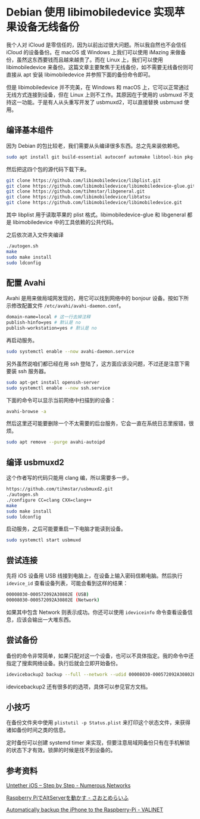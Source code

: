 # Debian 使用 libimobiledevice 实现苹果设备无线备份

我个人对 iCloud 是零信任的，因为以前出过很大问题。所以我自然也不会信任 iCloud 的设备备份。在 macOS 或 Windows 上我们可以使用 iMazing 来做备份，虽然这东西要钱而且越来越贵了。而在 Linux 上，我们可以使用 libimobiledevice 来备份。这篇文章主要聚焦于无线备份，如不需要无线备份则可直接从 apt 安装 libimobiledevice 并参照下面的备份命令即可。

但是 libimobiledevice 并不完美，在 Windows 和 macOS 上，它可以正常通过无线方式连接到设备，但在 Linux 上则不工作。其原因在于使用的 usbmuxd 不支持这一功能。于是有人从头重写开发了 usbmuxd2，可以直接替换 usbmuxd 使用。

## 编译基本组件

因为 Debian 的包比较老，我们需要从头编译很多东西。总之先来装依赖吧。

```bash
sudo apt install git build-essential autoconf automake libtool-bin pkg-config clang libssl-dev  libcurl4-openssl-dev avahi-utils
```

然后把这四个包的源代码下载下来。

```bash
git clone https://github.com/libimobiledevice/libplist.git 
git clone https://github.com/libimobiledevice/libimobiledevice-glue.git
git clone https://github.com/tihmstar/libgeneral.git
git clone https://github.com/libimobiledevice/libtatsu
git clone https://github.com/libimobiledevice/libimobiledevice.git
```

其中 libplist 用于读取苹果的 plist 格式。libimobiledevice-glue 和 libgeneral 都是 libimobiledevice 中的工具依赖的公共代码。

之后依次进入文件夹编译

```bash
./autogen.sh 
make 
sudo make install
sudo ldconfig
```

## 配置 Avahi

Avahi 是用来做局域网发现的，用它可以找到网络中的 bonjour 设备。按如下所示修改配置文件 `/etc/avahi/avahi-daemon.conf`。

```bash
domain-name=local # 这一行去掉注释
publish-hinfo=yes # 默认是 no
publish-workstation=yes # 默认是 no
```

再启动服务。

```bash
sudo systemctl enable --now avahi-daemon.service
```

另外虽然说咱们都已经在用 ssh 登陆了，这方面应该没问题，不过还是注意下需要装 ssh 服务器。

```bash
sudo apt-get install openssh-server 
sudo systemctl enable --now ssh.service
```

下面的命令可以显示当前网络中扫描到的设备：

```bash
avahi-browse -a
```

然后这里还可能要删除一个不太需要的后台服务，它会一直在系统日志里报错，很烦。

```bash
sudo apt remove --purge avahi-autoipd
```

## 编译 usbmuxd2

这个作者写的代码只能用 clang 编，所以需要多一步。

```bash
https://github.com/tihmstar/usbmuxd2.git
./autogen.sh 
./configure CC=clang CXX=clang++
make
sudo make install
sudo ldconfig
```

启动服务，之后可能要重启一下电脑才能读到设备。

```bash
sudo systemctl start usbmuxd
```

## 尝试连接

先将 iOS 设备用 USB 线接到电脑上，在设备上输入密码信赖电脑。然后执行 `idevice_id` 查看设备列表，可能会看到这样的结果：

```bash
00008030-000572092A30802E (USB)
00008030-000572092A30802E (Network)
```

如果其中包含 Network 则表示成功。你还可以使用 `ideviceinfo` 命令查看设备信息，应该会输出一大堆东西。

## 尝试备份

备份的命令非常简单，如果只配对这一个设备，也可以不具体指定。我的命令中还指定了搜索网络设备。执行后就会立即开始备份。

```bash
idevicebackup2 backup --full --network --udid 00008030-000572092A30802E backup_folder
```

idevicebackup2 还有很多的的选项，具体可以参见官方文档。

## 小技巧

在备份文件夹中使用 `plistutil -p Status.plist` 来打印这个状态文件，来获得诸如备份时间之类的信息。

定时备份可以创建 systemd timer 来实现，但要注意局域网备份只有在手机解锁的状态下才有效。锁屏的时候是找不到设备的。

## 参考资料

[Untether iOS – Step by Step - Numerous Networks](https://www.numerousnetworks.co.uk/guides/untether-ios-step-by-step/)

[Raspberry PiでAltServerを動かす - さおとめらいふ](https://jun3010.me/raspberrypi-altserver.html)

[Automatically backup the iPhone to the Raspberry-Pi - VALINET](https://valinet.ro/2021/01/20/Automatically-backup-the-iPhone-to-the-Raspberry-Pi.html)
